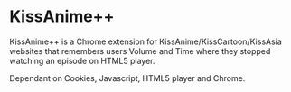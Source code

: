 # KissAnime++
KissAnime++ is a Chrome extension for KissAnime/KissCartoon/KissAsia websites that remembers users Volume and Time where they stopped watching an episode on HTML5 player.

Dependant on Cookies, Javascript, HTML5 player and Chrome.
